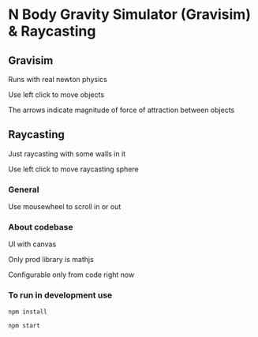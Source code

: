 # N Body Gravity Simulator (Gravisim) & Raycasting

## Gravisim

Runs with real newton physics

Use left click to move objects

The arrows indicate magnitude of force of attraction between objects

## Raycasting

Just raycasting with some walls in it

Use left click to move raycasting sphere

### General

Use mousewheel to scroll in or out

### About codebase

UI with canvas

Only prod library is mathjs

Configurable only from code right now

### To run in development use

```
npm install
```

```
npm start
```

